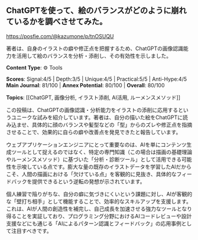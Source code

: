 ## ChatGPTを使って、絵のバランスがどのように崩れているかを調べさせてみた。

https://posfie.com/@kazumone/p/tnOSUQU

著者は、自身のイラストの癖や修正点を把握するため、ChatGPTの画像認識能力を活用して絵のバランスを分析・添削し、その有効性を示しました。

**Content Type**: ⚙️ Tools

**Scores**: Signal:4/5 | Depth:3/5 | Unique:4/5 | Practical:5/5 | Anti-Hype:4/5
**Main Journal**: 81/100 | **Annex Potential**: 80/100 | **Overall**: 80/100

**Topics**: [[ChatGPT, 画像分析, イラスト添削, AI活用, ルーメンスメソッド]]

この投稿は、ChatGPTの画像認識・分析能力をイラストの添削に応用するというユニークな試みを紹介しています。著者は、自分の描いた絵をChatGPTに読み込ませ、具体的に顔のバランスや髪型などの「型」からのズレや修正点を指摘させることで、効果的に自らの癖や改善点を発見できたと報告しています。

ウェブアプリケーションエンジニアにとって重要なのは、AIを単にコンテンツ生成ツールとして捉えるのではなく、特定の専門知識（この場合は描画の基礎理論やルーメンスメソッド）に基づいた「分析・診断ツール」として活用できる可能性を示唆している点です。膨大な量の既存のイラストデータを学習したAIだからこそ、人間の描画における「欠けている点」を客観的に見抜き、具体的なフィードバックを提供できるという逆転の発想が示されています。

個人練習で陥りがちな、自分の癖に気づきにくいという課題に対し、AIが客観的な「壁打ち相手」として機能することで、効率的なスキルアップを支援します。これは、AIが人間の創造性を補完し、自己成長を加速させる強力なツールとなり得ることを実証しており、プログラミング分野におけるAIコードレビューや設計支援などにも通じる「AIによるパターン認識とフィードバック」の応用事例として注目すべきです。